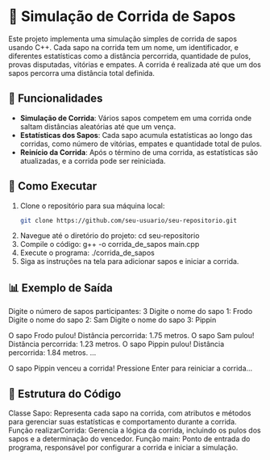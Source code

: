 # 🐸 Simulação de Corrida de Sapos

Este projeto implementa uma simulação simples de corrida de sapos usando C++. Cada sapo na corrida tem um nome, um identificador, e diferentes estatísticas como a distância percorrida, quantidade de pulos, provas disputadas, vitórias e empates. A corrida é realizada até que um dos sapos percorra uma distância total definida.

## 📝 Funcionalidades

- **Simulação de Corrida**: Vários sapos competem em uma corrida onde saltam distâncias aleatórias até que um vença.
- **Estatísticas dos Sapos**: Cada sapo acumula estatísticas ao longo das corridas, como número de vitórias, empates e quantidade total de pulos.
- **Reinício da Corrida**: Após o término de uma corrida, as estatísticas são atualizadas, e a corrida pode ser reiniciada.

## 🚀 Como Executar

1. Clone o repositório para sua máquina local:
   ```bash
   git clone https://github.com/seu-usuario/seu-repositorio.git
2. Navegue até o diretório do projeto:
cd seu-repositorio
3. Compile o código:
g++ -o corrida_de_sapos main.cpp
4. Execute o programa:
./corrida_de_sapos
5. Siga as instruções na tela para adicionar sapos e iniciar a corrida.

## 📊 Exemplo de Saída
Digite o número de sapos participantes: 3
Digite o nome do sapo 1: Frodo
Digite o nome do sapo 2: Sam
Digite o nome do sapo 3: Pippin

O sapo Frodo pulou! Distância percorrida: 1.75 metros.
O sapo Sam pulou! Distância percorrida: 1.23 metros.
O sapo Pippin pulou! Distância percorrida: 1.84 metros.
...

O sapo Pippin venceu a corrida!
Pressione Enter para reiniciar a corrida...

## 🔧 Estrutura do Código
Classe Sapo: Representa cada sapo na corrida, com atributos e métodos para gerenciar suas estatísticas e comportamento durante a corrida.
Função realizarCorrida: Gerencia a lógica da corrida, incluindo os pulos dos sapos e a determinação do vencedor.
Função main: Ponto de entrada do programa, responsável por configurar a corrida e iniciar a simulação.

